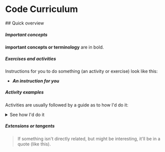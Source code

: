 # Code Curriculum

## Quick overview

##### Important concepts
**important concepts or terminology** are in bold.

##### Exercises and activities
Instructions for you to do something (an activity or exercise) look like this:

* _**An instruction for you**_

##### Activity examples
Activities are usually followed by a guide as to how I'd do it:

<details>
  <summary>See how I'd do it</summary>
  <p>

```
There's usually some code to execute in here. You can't generally copy-paste it though.
```
  </p>
</details>
<p></p>

##### Extensions or tangents

> If something isn't directly related, but might be interesting, it'll be in a quote (like this).